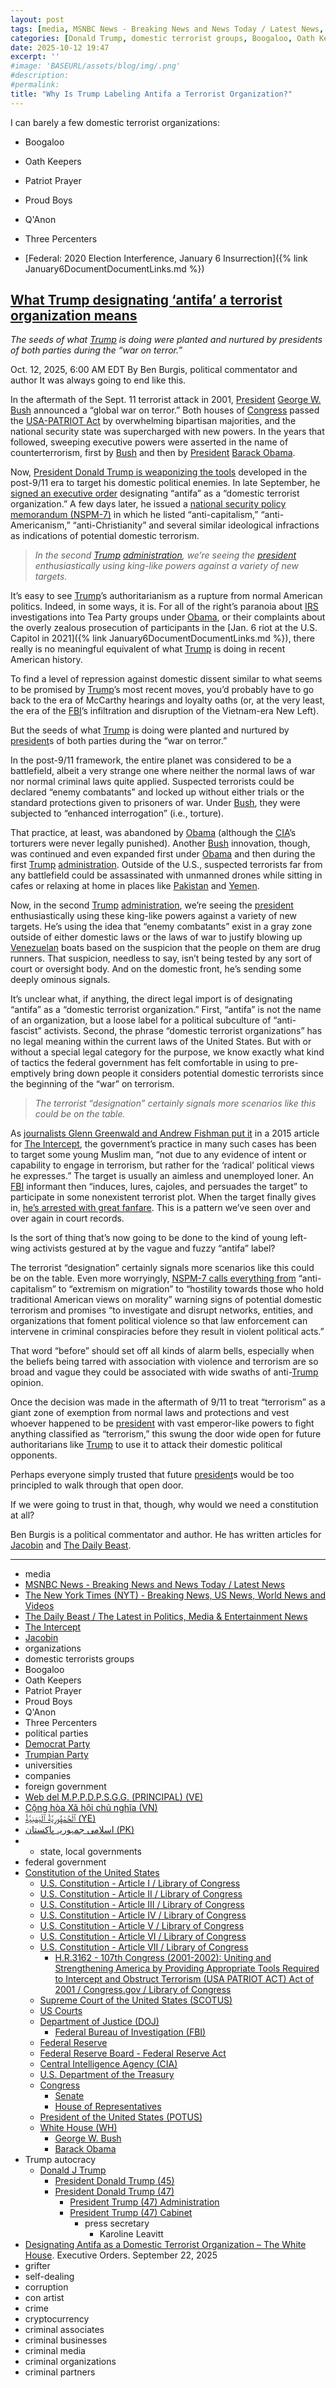 ```yaml
---
layout: post
tags: [media, MSNBC News - Breaking News and News Today / Latest News, The New York Times (NYT) - Breaking News US News World News and Videos, The Daily Beast / The Latest in Politics Media & Entertainment News, The Intercept, Jacobin, organizations, domestic terrorists groups, Boogaloo, Oath Keepers, Patriot Prayer, Proud Boys, Q’Anon, Three Percenters, political parties, Democrat Party, Trumpian Party, universities, companies, foreign government, Web del M.P.P.D.P.S.G.G. (PRINCIPAL) (VE), Cộng hòa Xã hội chủ nghĩa (VN), ٱلْجُمْهُورِيَّةُ ٱلْيَمَنِيَّةُ (YE), اسلامی جمہوریہ پاكستان (PK), state local governments, federal government, Constitution of the United States, U.S. Constitution - Article I / Library of Congress, U.S. Constitution - Article II / Library of Congress, U.S. Constitution - Article III / Library of Congress, U.S. Constitution - Article IV / Library of Congress, U.S. Constitution - Article V / Library of Congress, U.S. Constitution - Article VI / Library of Congress, U.S. Constitution - Article VII / Library of Congress, H.R.3162 - 107th Congress (2001-2002) –  Uniting and Strengthening America by Providing Appropriate Tools Required to Intercept and Obstruct Terrorism (USA PATRIOT ACT) Act of 2001 / Congress.gov / Library of Congress, Supreme Court of the United States (SCOTUS), US Courts, Department of Justice (DOJ), Federal Bureau of Investigation (FBI), Federal Reserve, Federal Reserve Board - Federal Reserve Act, Central Intelligence Agency (CIA), U.S. Department of the Treasury, Congress, Senate, House of Representatives, President of the United States (POTUS), White House (WH), George W. Bush, Barack Obama, Trump autocracy, Donald J Trump, President Donald Trump (45), President Donald Trump (47), President Trump (47) Administration, President Trump (47) Cabinet, press secretary, Karoline Leavitt, Designating Antifa as a Domestic Terrorist Organization – The White House. Executive Orders. September 22 2025, grifter, self-dealing, corruption, con artist, crime, cryptocurrency, criminal associates, criminal businesses, criminal media, criminal organizations, criminal partners]
categories: [Donald Trump, domestic terrorist groups, Boogaloo, Oath Keepers, Patriot Prayer, Proud Boys, Q’Anon, Three Percenters]
date: 2025-10-12 19:47
excerpt: ''
#image: 'BASEURL/assets/blog/img/.png'
#description:
#permalink:
title: "Why Is Trump Labeling Antifa a Terrorist Organization?"
---
```


I can barely a few domestic terrorist organizations:

- Boogaloo
- Oath Keepers
- Patriot Prayer
- Proud Boys
- Q'Anon
- Three Percenters

- [Federal: 2020 Election Interference, January 6 Insurrection]({% link January6DocumentDocumentLinks.md %})

## [What Trump designating ‘antifa’ a terrorist organization means](https://www.msnbc.com/opinion/msnbc-opinion/trump-antifa-patriot-act-war-terror-rcna236791)

*The seeds of what [Trump](https://www.donaldjtrump.com/) is doing were planted and nurtured by presidents of both parties during the “war on terror.”*

Oct. 12, 2025, 6:00 AM EDT
By Ben Burgis, political commentator and author
It was always going to end like this.

In the aftermath of the Sept. 11 terrorist attack in 2001, [President](https://www.whitehouse.gov/) [George W. Bush](https://www.msnbc.com/the-weeknight/watch/-i-would-like-to-see-george-w-bush-call-out-trump-symone-sanders-townsend-says-republicans-need-to-speak-out-241880133510) announced a “global war on terror.” Both houses of [Congress](https://www.congress.gov/) passed the [USA-PATRIOT Act](https://www.congress.gov/bill/107th-congress/house-bill/3162) by overwhelming bipartisan majorities, and the national security state was supercharged with new powers. In the years that followed, sweeping executive powers were asserted in the name of counterterrorism, first by [Bush](https://georgewbush-whitehouse.archives.gov/) and then by [President](https://www.whitehouse.gov/) [Barack Obama](https://obamawhitehouse.archives.gov/).

Now, [President Donald Trump is weaponizing the tools](https://www.msnbc.com/opinion/msnbc-opinion/trump-war-antifa-portland-rcna236670) developed in the post-9/11 era to target his domestic political enemies. In late September, he [signed an executive order](https://www.nytimes.com/2025/09/22/us/politics/trump-antifa-order-terrorism.html) designating “antifa” as a “domestic terrorist organization.” A few days later, he issued a [national security policy memorandum (NSPM-7)](https://www.whitehouse.gov/presidential-actions/2025/09/countering-domestic-terrorism-and-organized-political-violence/) in which he listed “anti-capitalism,” “anti-Americanism,” “anti-Christianity” and several similar ideological infractions as indications of potential domestic terrorism.

> *In the second [Trump](https://www.donaldjtrump.com/) [administration](https://www.whitehouse.gov/administration/), we’re seeing the [president](https://www.whitehouse.gov/) enthusiastically using king-like powers against a variety of new targets.*

It’s easy to see [Trump](https://www.donaldjtrump.com/)’s authoritarianism as a rupture from normal American politics. Indeed, in some ways, it is. For all of the right’s paranoia about [IRS](https://www.irs.gov/) investigations into Tea Party groups under [Obama](https://obamawhitehouse.archives.gov/), or their complaints about the overly zealous prosecution of participants in the [Jan. 6 riot at the U.S. Capitol in 2021]({% link January6DocumentDocumentLinks.md %}), there really is no meaningful equivalent of what [Trump](https://www.donaldjtrump.com/) is doing in recent American history.

To find a level of repression against domestic dissent similar to what seems to be promised by [Trump](https://www.donaldjtrump.com/)’s most recent moves, you’d probably have to go back to the era of McCarthy hearings and loyalty oaths (or, at the very least, the era of the [FBI](https://obamawhitehouse.archives.gov)’s infiltration and disruption of the Vietnam-era New Left).
 
But the seeds of what [Trump](https://www.donaldjtrump.com/) is doing were planted and nurtured by [president](https://www.whitehouse.gov/)s of both parties during the “war on terror.”

In the post-9/11 framework, the entire planet was considered to be a battlefield, albeit a very strange one where neither the normal laws of war nor normal criminal laws quite applied. Suspected terrorists could be declared “enemy combatants” and locked up without either trials or the standard protections given to prisoners of war. Under [Bush](https://georgewbush-whitehouse.archives.gov/), they were subjected to “enhanced interrogation” (i.e., torture).

That practice, at least, was abandoned by [Obama](https://obamawhitehouse.archives.gov/) (although the [CIA](https://www.cia.gov/)’s torturers were never legally punished). Another [Bush](https://georgewbush-whitehouse.archives.gov/) innovation, though, was continued and even expanded first under [Obama](https://www.congress.gov/) and then during the first [Trump](https://trumpwhitehouse.archives.gov/) [administration](https://www.whitehouse.gov/administration/). Outside of the U.S., suspected terrorists far from any battlefield could be assassinated with unmanned drones while sitting in cafes or relaxing at home in places like [Pakistan](https://pakistan.gov.pk/) and [Yemen](https://www.mofa-ye.org/).

Now, in the second [Trump](https://www.donaldjtrump.com/) [administration](https://www.whitehouse.gov/administration/), we’re seeing the [president](https://www.whitehouse.gov/) enthusiastically using these king-like powers against a variety of new targets. He’s using the idea that “enemy combatants” exist in a gray zone outside of either domestic laws or the laws of war to justify blowing up [Venezuelan](https://www.presidencia.gob.ve/) boats based on the suspicion that the people on them are drug runners. That suspicion, needless to say, isn’t being tested by any sort of court or oversight body. And on the domestic front, he’s sending some deeply ominous signals.

It’s unclear what, if anything, the direct legal import is of designating “antifa” as a “domestic terrorist organization.” First, “antifa” is not the name of an organization, but a loose label for a political subculture of “anti-fascist” activists. Second, the phrase “domestic terrorist organizations” has no legal meaning within the current laws of the United States. But with or without a special legal category for the purpose, we know exactly what kind of tactics the federal government has felt comfortable in using to pre-emptively bring down people it considers potential domestic terrorists since the beginning of the “war” on terrorism.

> *The terrorist “designation” certainly signals more scenarios like this could be on the table.*

As [journalists Glenn Greenwald and Andrew Fishman put it](https://theintercept.com/2015/01/16/latest-fbi-boast-disrupting-terror-u-s-plot-deserves-scrutiny-skepticism/) in a 2015 article for [The Intercept](https://theintercept.com/), the government’s practice in many such cases has been to target some young Muslim man, “not due to any evidence of intent or capability to engage in terrorism, but rather for the ‘radical’ political views he expresses.” The target is usually an aimless and unemployed loner. An [FBI](https://www.fbi.gov/) informant then “induces, lures, cajoles, and persuades the target” to participate in some nonexistent terrorist plot. When the target finally gives in, [he’s arrested with great fanfare](https://www.hrw.org/news/2014/07/21/us-terrorism-prosecutions-often-illusion). This is a pattern we’ve seen over and over again in court records.

Is the sort of thing that’s now going to be done to the kind of young left-wing activists gestured at by the vague and fuzzy “antifa” label?

The terrorist “designation” certainly signals more scenarios like this could be on the table. Even more worryingly, [NSPM-7 calls everything from](https://www.kenklippenstein.com/p/trumps-nspm-7-labels-common-beliefs) “anti-capitalism” to “extremism on migration” to “hostility towards those who hold traditional American views on morality” warning signs of potential domestic terrorism and promises “to investigate and disrupt networks, entities, and organizations that foment political violence so that law enforcement can intervene in criminal conspiracies before they result in violent political acts.”

That word “before” should set off all kinds of alarm bells, especially when the beliefs being tarred with association with violence and terrorism are so broad and vague they could be associated with wide swaths of anti-[Trump](https://www.donaldjtrump.com/) opinion.

Once the decision was made in the aftermath of 9/11 to treat “terrorism” as a giant zone of exemption from normal laws and protections and vest whoever happened to be [president](https://www.whitehouse.gov/) with vast emperor-like powers to fight anything classified as “terrorism,” this swung the door wide open for future authoritarians like [Trump](https://www.donaldjtrump.com/) to use it to attack their domestic political opponents.

Perhaps everyone simply trusted that future [president](https://www.whitehouse.gov/)s would be too principled to walk through that open door.

If we were going to trust in that, though, why would we need a constitution at all?

Ben Burgis is a political commentator and author. He has written articles for [Jacobin](https://jacobin.com/) and [The Daily Beast](https://www.thedailybeast.com/).

----
- media
- [MSNBC News - Breaking News and News Today / Latest News](https://www.msnbc.com/)
- [The New York Times (NYT) - Breaking News, US News, World News and Videos](https://www.nytimes.com/)
- [The Daily Beast / The Latest in Politics, Media & Entertainment News](https://www.thedailybeast.com/)
- [The Intercept](https://theintercept.com/)
- [Jacobin](https://jacobin.com/)
- organizations
- domestic terrorists groups
- Boogaloo
- Oath Keepers
- Patriot Prayer
- Proud Boys
- Q'Anon
- Three Percenters
- political parties
- [Democrat Party](https://www.democrats.org/)
- [Trumpian Party](https://www.gop.com/)
- universities
- companies
- foreign government
- [Web del M.P.P.D.P.S.G.G. (PRINCIPAL) (VE)](https://www.presidencia.gob.ve/)
- [Cộng hòa Xã hội chủ nghĩa (VN)](https://vietnam.gov.vn/)
- [ٱلْجُمْهُورِيَّةُ ٱلْيَمَنِيَّةُ (YE)](https://www.mofa-ye.org/)
- [اسلامی جمہوریہ پاكستان (PK)](https://www.pakistan.gov.pk/)
- - state, local governments 
- federal government
- [Constitution of the United States](https://constitution.congress.gov/constitution/)
    - [U.S. Constitution - Article I / Library of Congress](https://constitution.congress.gov/constitution/article-1/)
    - [U.S. Constitution - Article II / Library of Congress](https://constitution.congress.gov/constitution/article-2/)
    - [U.S. Constitution - Article III / Library of Congress](https://constitution.congress.gov/constitution/article-3/)
    - [U.S. Constitution - Article IV / Library of Congress](https://constitution.congress.gov/constitution/article-4/)
    - [U.S. Constitution - Article V / Library of Congress](https://constitution.congress.gov/constitution/article-5/)
    - [U.S. Constitution - Article VI / Library of Congress](https://constitution.congress.gov/constitution/article-6/)
    - [U.S. Constitution - Article VII / Library of Congress](https://constitution.congress.gov/constitution/article-7/)
        - [H.R.3162 - 107th Congress (2001-2002): Uniting and Strengthening America by Providing Appropriate Tools Required to Intercept and Obstruct Terrorism (USA PATRIOT ACT) Act of 2001 / Congress.gov / Library of Congress](https://www.congress.gov/bill/107th-congress/house-bill/3162)
    - [Supreme Court of the United States (SCOTUS)](https://www.supremecourt.gov/)
    - [US Courts](https://www.uscourts.gov/)
    - [Department of Justice (DOJ)](https://www.justice.gov/)
        - [Federal Bureau of Investigation (FBI)](https://www.fbi.gov/)
    - [Federal Reserve](https://www.federalreserve.gov/)
    - [Federal Reserve Board - Federal Reserve Act](https://www.federalreserve.gov/aboutthefed/fract.htm)
    - [Central Intelligence Agency (CIA)](https://www.cia.gov/)
    - [U.S. Department of the Treasury](https://home.treasury.gov/)
    - [Congress](https://www.congress.gov/)
        - [Senate](https://www.senate.gov/)
        - [House of Representatives](https://www.house.gov/)
     - [President of the United States (POTUS)](https://www.whitehouse.gov/)
    - [White House (WH)](https://www.whitehouse.gov/)
        - [George W. Bush](https://www.msnbc.com/the-weeknight/watch/-i-would-like-to-see-george-w-bush-call-out-trump-symone-sanders-townsend-says-republicans-need-to-speak-out-241880133510)
        - [Barack Obama](https://obamawhitehouse.archives.gov/)
- Trump autocracy
    - [Donald J Trump](https://www.donaldjtrump.com/)
        - [President Donald Trump (45)](https://trumpwhitehouse.archives.gov/)
        - [President Donald Trump (47)](https://www.whitehouse.gov/administration/donald-j-trump/)
            - [President Trump (47) Administration](https://www.whitehouse.gov/administration/)
            - [President Trump (47) Cabinet](https://www.whitehouse.gov/administration/the-cabinet/)
                - press secretary
                    - Karoline Leavitt
- [Designating Antifa as a Domestic Terrorist Organization – The White House](https://www.whitehouse.gov/presidential-actions/2025/09/designating-antifa-as-a-domestic-terrorist-organization/). Executive Orders. September 22, 2025
- grifter
- self-dealing
- corruption
- con artist
- crime
- cryptocurrency
- criminal associates
- criminal businesses
- criminal media
- criminal organizations
- criminal partners